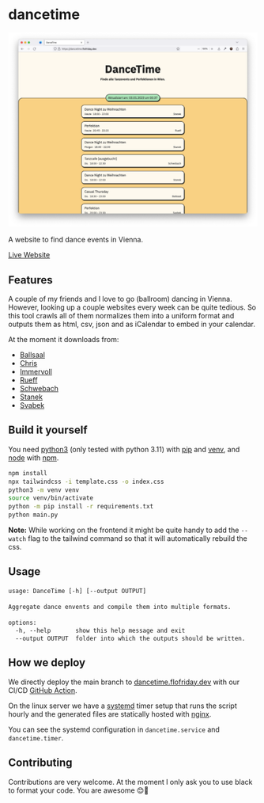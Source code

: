 # dancetime 

![screenshot](screenshot.png)

A website to find dance events in Vienna.

[Live Website](https://dancetime.flofriday.dev/)

## Features 

A couple of my friends and I love to go (ballroom) dancing in Vienna. However, 
looking up a couple websites every week can be quite tedious. So this tool
crawls all of them normalizes them into a uniform format and outputs them as 
html, csv, json and as iCalendar to embed in your calendar.

At the moment it downloads from:
- [Ballsaal](https://www.ballsaal.at/termine_tickets/?no_cache=1)
- [Chris](https://www.tanzschulechris.at/perfektionen/tanzcafe_wien_1)
- [Immervoll](https://www.tanzschule-immervoll.at/events/)
- [Rueff](https://tanzschulerueff.at/)
- [Schwebach](https://schwebach.at/events/)
- [Stanek](https://tanzschulestanek.at/)
- [Svabek](https://tanzschulewien.at/)

## Build it yourself

You need [python3](https://www.python.org/downloads/) (only tested with python 3.11)
with [pip](https://pip.pypa.io/en/stable/) and [venv](https://docs.python.org/3/library/venv.html), and [node](https://nodejs.org/en/) with [npm](https://www.npmjs.com/package/npm).

```bash
npm install
npx tailwindcss -i template.css -o index.css
python3 -m venv venv
source venv/bin/activate
python -m pip install -r requirements.txt
python main.py
```

**Note:** While working on the frontend it might be quite handy to add the
`--watch` flag to the tailwind command so that it will automatically rebuild the 
css.

## Usage

```
usage: DanceTime [-h] [--output OUTPUT]

Aggregate dance envents and compile them into multiple formats.

options:
  -h, --help       show this help message and exit
  --output OUTPUT  folder into which the outputs should be written.
```

## How we deploy

We directly deploy the main branch to [dancetime.flofriday.dev](https://dancetime.flofriday.dev)
with our CI/CD [GitHub Action](https://docs.github.com/en/actions).

On the linux server we have a [systemd](https://systemd.io/) timer setup that 
runs the script hourly and the generated files are statically hosted with 
[nginx](https://nginx.org/en/).

You can see the systemd configuration in `dancetime.service` and 
`dancetime.timer`.

## Contributing

Contributions are very welcome. At the moment I only ask you to use black to 
format your code. You are awesome 😊🎉